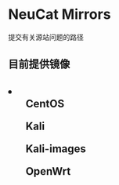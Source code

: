 # NeuCat Mirrors
提交有关源站问题的路径

<h2>目前提供镜像<h2>
<li>
  <ul>CentOS</ul>
  <ul>Kali</ul>
  <ul>Kali-images</ul>
  <ul>OpenWrt</ul>
</li>
